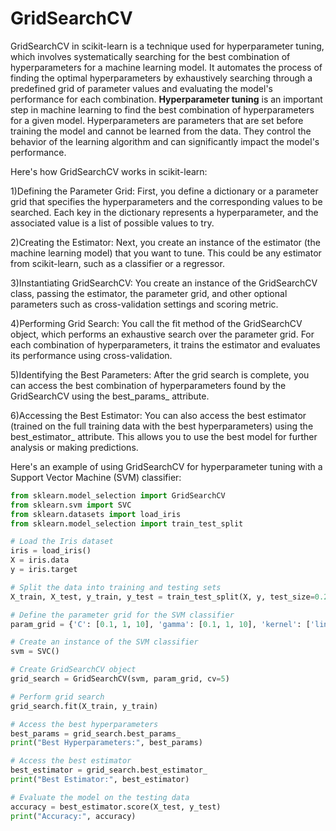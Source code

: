 # GridSearchCV
GridSearchCV in scikit-learn is a technique used for hyperparameter tuning, which involves systematically searching for the best combination of hyperparameters for a machine learning model. It automates the process of finding the optimal hyperparameters by exhaustively searching through a predefined grid of parameter values and evaluating the model's performance for each combination.
**Hyperparameter tuning** is an important step in machine learning to find the best combination of hyperparameters for a given model. Hyperparameters are parameters that are set before training the model and cannot be learned from the data. They control the behavior of the learning algorithm and can significantly impact the model's performance.

Here's how GridSearchCV works in scikit-learn:

1)Defining the Parameter Grid: First, you define a dictionary or a parameter grid that specifies the hyperparameters and the corresponding values to be searched. Each key in the dictionary represents a hyperparameter, and the associated value is a list of possible values to try.

2)Creating the Estimator: Next, you create an instance of the estimator (the machine learning model) that you want to tune. This could be any estimator from scikit-learn, such as a classifier or a regressor.

3)Instantiating GridSearchCV: You create an instance of the GridSearchCV class, passing the estimator, the parameter grid, and other optional parameters such as cross-validation settings and scoring metric.

4)Performing Grid Search: You call the fit method of the GridSearchCV object, which performs an exhaustive search over the parameter grid. For each combination of hyperparameters, it trains the estimator and evaluates its performance using cross-validation.

5)Identifying the Best Parameters: After the grid search is complete, you can access the best combination of hyperparameters found by the GridSearchCV using the best_params_ attribute.

6)Accessing the Best Estimator: You can also access the best estimator (trained on the full training data with the best hyperparameters) using the best_estimator_ attribute. This allows you to use the best model for further analysis or making predictions.

Here's an example of using GridSearchCV for hyperparameter tuning with a Support Vector Machine (SVM) classifier:
```py 
from sklearn.model_selection import GridSearchCV
from sklearn.svm import SVC
from sklearn.datasets import load_iris
from sklearn.model_selection import train_test_split

# Load the Iris dataset
iris = load_iris()
X = iris.data
y = iris.target

# Split the data into training and testing sets
X_train, X_test, y_train, y_test = train_test_split(X, y, test_size=0.2, random_state=42)

# Define the parameter grid for the SVM classifier
param_grid = {'C': [0.1, 1, 10], 'gamma': [0.1, 1, 10], 'kernel': ['linear', 'rbf']}

# Create an instance of the SVM classifier
svm = SVC()

# Create GridSearchCV object
grid_search = GridSearchCV(svm, param_grid, cv=5)

# Perform grid search
grid_search.fit(X_train, y_train)

# Access the best hyperparameters
best_params = grid_search.best_params_
print("Best Hyperparameters:", best_params)

# Access the best estimator
best_estimator = grid_search.best_estimator_
print("Best Estimator:", best_estimator)

# Evaluate the model on the testing data
accuracy = best_estimator.score(X_test, y_test)
print("Accuracy:", accuracy)

```

